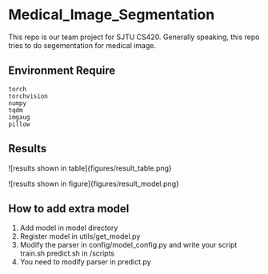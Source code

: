 # Medical_Image_Segmentation
This repo is our team project for SJTU CS420. Generally speaking, this repo tries to do segementation for medical image.

## Environment Require
```
torch
torchvision
numpy
tqdm
imgaug
pillow
```

## Results
![results shown in table]{figures/result_table.png}

![results shown in figure]{figures/result_model.png}

## How to add extra model

1. Add model in model directory
2. Register model in utils/get_model.py
3. Modify the parser in config/model_config.py and write your script train.sh predict.sh in /scripts
4. You need to modify parser in predict.py
